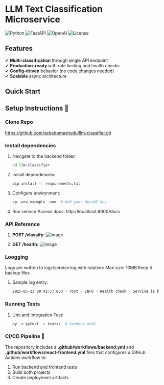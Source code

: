 # LLM Text Classification Microservice

![Python](https://img.shields.io/badge/python-3.10%2B-blue)
![FastAPI](https://img.shields.io/badge/FastAPI-0.95.0-green)
![OpenAI](https://img.shields.io/badge/OpenAI-1.12.0-orange)
![License](https://img.shields.io/badge/license-MIT-purple)

## Features <a name="features"></a>
✔ **Multi-classification** through single API endpoint  
✔ **Production-ready** with rate limiting and health checks  
✔ **Config-driven** behavior (no code changes needed)  
✔ **Scalable** async architecture  

## Quick Start <a name="quick-start"></a>
## Setup Instructions 🚀

### Clone Repo 
https://github.com/sebabomashudu/llm-classifier.git
### Install dependencies
1. Navigate to the backend folder:
   ```bash
   cd llm-classifier
2. Install  dependencies:
   ```bash
   pip install -r requirements.txt  
3. Configure environment:
   ```bash
   cp .env.example .env  # Add your OpenAI key
4. Run service
   Access docs: http://localhost:8000/docs

### API Reference <a name="api-reference"></a>
1. **POST /classify:**
![image](https://github.com/user-attachments/assets/62760d6a-3d50-4335-be3a-a3f5394130c4)

2. **GET /health:**
   ![image](https://github.com/user-attachments/assets/c68cb337-ca06-469f-a644-ffc47cfee2e3)
   
### Loogging
Logs are written to logs/service.log with rotation:
Max size: 10MB
Keep 5 backup files

1. Sample log entry:
   ```bash
   2025-05-23 00:42:57,863 - root - INFO - Health check - Service is healthy (no requests handled yet)

### Running Tests
1. Unit and Integration Test:
   ```bash
   py -m pytest -v tests/  # Verbose mode

### CI/CD Pipeline 🚀

The repository includes a **.github/workflows/backend.yml** and **.github/workflows/react-frontend.yml** files that configures a GitHub Actions workflow to:
1. Run backend and frontend tests
2. Build both projects
3. Create deployment artifacts



